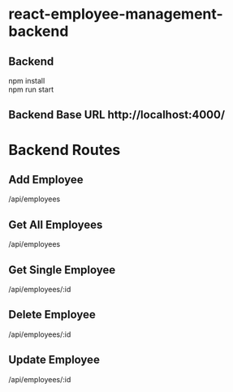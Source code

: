 # react-employee-management-backend

## Backend  
npm install  
npm run start  

## Backend Base URL http://localhost:4000/  

# Backend Routes  
## Add Employee  
/api/employees  
##  Get All Employees  
/api/employees  
##  Get Single Employee  
/api/employees/:id  
##  Delete Employee  
/api/employees/:id  
##  Update Employee  
/api/employees/:id  
